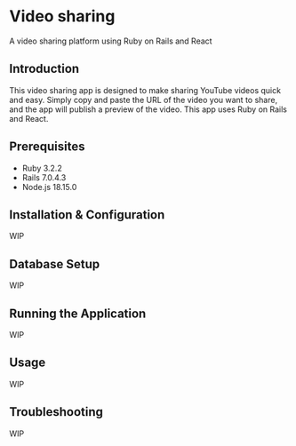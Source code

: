 # Video sharing
 A video sharing platform using Ruby on Rails and React

## Introduction
This video sharing app is designed to make sharing YouTube videos quick and easy. Simply copy and paste the URL of the video you want to share, and the app will publish a preview of the video. This app uses Ruby on Rails and React.

## Prerequisites
- Ruby 3.2.2
- Rails 7.0.4.3
- Node.js 18.15.0

## Installation & Configuration
WIP

## Database Setup
WIP

## Running the Application
WIP

## Usage
WIP

## Troubleshooting
WIP